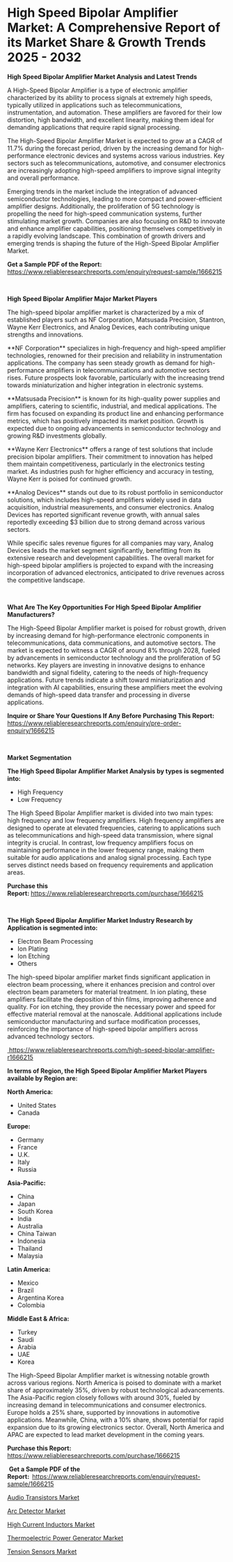 <p><h1>High Speed Bipolar Amplifier Market: A Comprehensive Report of its Market Share & Growth Trends 2025 - 2032</h1></p><p><strong>High Speed Bipolar Amplifier Market Analysis and Latest Trends</strong></p>
<p><p>A High-Speed Bipolar Amplifier is a type of electronic amplifier characterized by its ability to process signals at extremely high speeds, typically utilized in applications such as telecommunications, instrumentation, and automation. These amplifiers are favored for their low distortion, high bandwidth, and excellent linearity, making them ideal for demanding applications that require rapid signal processing.</p><p>The High-Speed Bipolar Amplifier Market is expected to grow at a CAGR of 11.7% during the forecast period, driven by the increasing demand for high-performance electronic devices and systems across various industries. Key sectors such as telecommunications, automotive, and consumer electronics are increasingly adopting high-speed amplifiers to improve signal integrity and overall performance. </p><p>Emerging trends in the market include the integration of advanced semiconductor technologies, leading to more compact and power-efficient amplifier designs. Additionally, the proliferation of 5G technology is propelling the need for high-speed communication systems, further stimulating market growth. Companies are also focusing on R&D to innovate and enhance amplifier capabilities, positioning themselves competitively in a rapidly evolving landscape. This combination of growth drivers and emerging trends is shaping the future of the High-Speed Bipolar Amplifier Market.</p></p>
<p><strong>Get a Sample PDF of the Report:&nbsp;</strong> <a href="https://www.reliableresearchreports.com/enquiry/request-sample/1666215?utm_campaign=31&utm_medium=2&utm_source=Github&utm_content=ia&utm_term=06042025&utm_id=high-speed-bipolar-amplifier">https://www.reliableresearchreports.com/enquiry/request-sample/1666215</a></p>
<p>&nbsp;</p>
<p><strong>High Speed Bipolar Amplifier Major Market Players</strong></p>
<p><p>The high-speed bipolar amplifier market is characterized by a mix of established players such as NF Corporation, Matsusada Precision, Stantron, Wayne Kerr Electronics, and Analog Devices, each contributing unique strengths and innovations.</p><p>**NF Corporation** specializes in high-frequency and high-speed amplifier technologies, renowned for their precision and reliability in instrumentation applications. The company has seen steady growth as demand for high-performance amplifiers in telecommunications and automotive sectors rises. Future prospects look favorable, particularly with the increasing trend towards miniaturization and higher integration in electronic systems.</p><p>**Matsusada Precision** is known for its high-quality power supplies and amplifiers, catering to scientific, industrial, and medical applications. The firm has focused on expanding its product line and enhancing performance metrics, which has positively impacted its market position. Growth is expected due to ongoing advancements in semiconductor technology and growing R&D investments globally.</p><p>**Wayne Kerr Electronics** offers a range of test solutions that include precision bipolar amplifiers. Their commitment to innovation has helped them maintain competitiveness, particularly in the electronics testing market. As industries push for higher efficiency and accuracy in testing, Wayne Kerr is poised for continued growth.</p><p>**Analog Devices** stands out due to its robust portfolio in semiconductor solutions, which includes high-speed amplifiers widely used in data acquisition, industrial measurements, and consumer electronics. Analog Devices has reported significant revenue growth, with annual sales reportedly exceeding $3 billion due to strong demand across various sectors.</p><p>While specific sales revenue figures for all companies may vary, Analog Devices leads the market segment significantly, benefitting from its extensive research and development capabilities. The overall market for high-speed bipolar amplifiers is projected to expand with the increasing incorporation of advanced electronics, anticipated to drive revenues across the competitive landscape.</p></p>
<p>&nbsp;</p>
<p><strong>What Are The Key Opportunities For High Speed Bipolar Amplifier Manufacturers?</strong></p>
<p><p>The High-Speed Bipolar Amplifier market is poised for robust growth, driven by increasing demand for high-performance electronic components in telecommunications, data communications, and automotive sectors. The market is expected to witness a CAGR of around 8% through 2028, fueled by advancements in semiconductor technology and the proliferation of 5G networks. Key players are investing in innovative designs to enhance bandwidth and signal fidelity, catering to the needs of high-frequency applications. Future trends indicate a shift toward miniaturization and integration with AI capabilities, ensuring these amplifiers meet the evolving demands of high-speed data transfer and processing in diverse applications.</p></p>
<p><strong>Inquire or Share Your Questions If Any Before Purchasing This Report:</strong> <a href="https://www.reliableresearchreports.com/enquiry/pre-order-enquiry/1666215?utm_campaign=31&utm_medium=2&utm_source=Github&utm_content=ia&utm_term=06042025&utm_id=high-speed-bipolar-amplifier">https://www.reliableresearchreports.com/enquiry/pre-order-enquiry/1666215</a></p>
<p>&nbsp;</p>
<p><strong>Market Segmentation</strong></p>
<p><strong>The High Speed Bipolar Amplifier Market Analysis by types is segmented into:</strong></p>
<p><ul><li>High Frequency</li><li>Low Frequency</li></ul></p>
<p><p>The High Speed Bipolar Amplifier market is divided into two main types: high frequency and low frequency amplifiers. High frequency amplifiers are designed to operate at elevated frequencies, catering to applications such as telecommunications and high-speed data transmission, where signal integrity is crucial. In contrast, low frequency amplifiers focus on maintaining performance in the lower frequency range, making them suitable for audio applications and analog signal processing. Each type serves distinct needs based on frequency requirements and application areas.</p></p>
<p><strong>Purchase this Report:&nbsp;</strong><a href="https://www.reliableresearchreports.com/purchase/1666215?utm_campaign=31&utm_medium=2&utm_source=Github&utm_content=ia&utm_term=06042025&utm_id=high-speed-bipolar-amplifier">https://www.reliableresearchreports.com/purchase/1666215</a></p>
<p>&nbsp;</p>
<p><strong>The High Speed Bipolar Amplifier Market Industry Research by Application is segmented into:</strong></p>
<p><ul><li>Electron Beam Processing</li><li>Ion Plating</li><li>Ion Etching</li><li>Others</li></ul></p>
<p><p>The high-speed bipolar amplifier market finds significant application in electron beam processing, where it enhances precision and control over electron beam parameters for material treatment. In ion plating, these amplifiers facilitate the deposition of thin films, improving adherence and quality. For ion etching, they provide the necessary power and speed for effective material removal at the nanoscale. Additional applications include semiconductor manufacturing and surface modification processes, reinforcing the importance of high-speed bipolar amplifiers across advanced technology sectors.</p></p>
<p><a href="https://www.reliableresearchreports.com/high-speed-bipolar-amplifier-r1666215?utm_campaign=31&utm_medium=2&utm_source=Github&utm_content=ia&utm_term=06042025&utm_id=high-speed-bipolar-amplifier">&nbsp;https://www.reliableresearchreports.com/high-speed-bipolar-amplifier-r1666215</a></p>
<p><strong>In terms of Region, the High Speed Bipolar Amplifier Market Players available by Region are:</strong></p>
<p>
    <p> <strong> North America: </strong>
        <ul>
            <li>United States</li>
            <li>Canada</li>
        </ul>
        </p> 
    <p> <strong> Europe: </strong>
        <ul>
            <li>Germany</li>
            <li>France</li>
            <li>U.K.</li>
            <li>Italy</li>
            <li>Russia</li>
        </ul>
        </p> 
    <p> <strong> Asia-Pacific: </strong>
        <ul>
            <li>China</li>
            <li>Japan</li>
            <li>South Korea</li>
            <li>India</li>
            <li>Australia</li>
            <li>China Taiwan</li>
            <li>Indonesia</li>
            <li>Thailand</li>
            <li>Malaysia</li>
        </ul>
        </p> 
    <p> <strong> Latin America: </strong>
        <ul>
            <li>Mexico</li>
            <li>Brazil</li>
            <li>Argentina Korea</li>
            <li>Colombia</li>
        </ul>
        </p> 
    <p> <strong> Middle East & Africa: </strong>
        <ul>
            <li>Turkey</li>
            <li>Saudi</li>
            <li>Arabia</li>
            <li>UAE</li>
            <li>Korea</li>
        </ul>
    </p>
    </p>
<p><p>The High-Speed Bipolar Amplifier market is witnessing notable growth across various regions. North America is poised to dominate with a market share of approximately 35%, driven by robust technological advancements. The Asia-Pacific region closely follows with around 30%, fueled by increasing demand in telecommunications and consumer electronics. Europe holds a 25% share, supported by innovations in automotive applications. Meanwhile, China, with a 10% share, shows potential for rapid expansion due to its growing electronics sector. Overall, North America and APAC are expected to lead market development in the coming years.</p></p>
<p><strong>Purchase this Report: </strong><a href="https://www.reliableresearchreports.com/purchase/1666215?utm_campaign=31&utm_medium=2&utm_source=Github&utm_content=ia&utm_term=06042025&utm_id=high-speed-bipolar-amplifier">https://www.reliableresearchreports.com/purchase/1666215</a></p>
<p>&nbsp;<strong>Get a Sample PDF of the Report:&nbsp;&nbsp;</strong><a href="https://www.reliableresearchreports.com/enquiry/request-sample/1666215?utm_campaign=31&utm_medium=2&utm_source=Github&utm_content=ia&utm_term=06042025&utm_id=high-speed-bipolar-amplifier">https://www.reliableresearchreports.com/enquiry/request-sample/1666215</a></p>
<p><strong></strong></p>
<p><p><a href="https://github.com/skerretflossie9297/Market-Research-Report-List-1/blob/main/audio-transistors-market.md?utm_campaign=31&utm_medium=2&utm_source=Github&utm_content=ia&utm_term=06042025&utm_id=high-speed-bipolar-amplifier">Audio Transistors Market</a></p><p><a href="https://github.com/viipposahko25/Market-Research-Report-List-1/blob/main/arc-detector-market.md?utm_campaign=31&utm_medium=2&utm_source=Github&utm_content=ia&utm_term=06042025&utm_id=high-speed-bipolar-amplifier">Arc Detector Market</a></p><p><a href="https://github.com/salodipura00/Market-Research-Report-List-1/blob/main/high-current-inductors-market.md?utm_campaign=31&utm_medium=2&utm_source=Github&utm_content=ia&utm_term=06042025&utm_id=high-speed-bipolar-amplifier">High Current Inductors Market</a></p><p><a href="https://github.com/donnettaletizia/Market-Research-Report-List-1/blob/main/thermoelectric-power-generator-market.md?utm_campaign=31&utm_medium=2&utm_source=Github&utm_content=ia&utm_term=06042025&utm_id=high-speed-bipolar-amplifier">Thermoelectric Power Generator Market</a></p><p><a href="https://github.com/shondapmbau/Market-Research-Report-List-1/blob/main/tension-sensors-market.md?utm_campaign=31&utm_medium=2&utm_source=Github&utm_content=ia&utm_term=06042025&utm_id=high-speed-bipolar-amplifier">Tension Sensors Market</a></p></p>